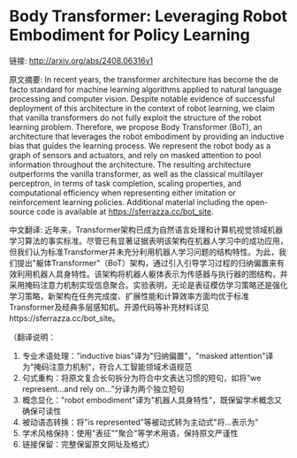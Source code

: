 # Body Transformer: Leveraging Robot Embodiment for Policy Learning

链接: http://arxiv.org/abs/2408.06316v1

原文摘要:
In recent years, the transformer architecture has become the de facto
standard for machine learning algorithms applied to natural language processing
and computer vision. Despite notable evidence of successful deployment of this
architecture in the context of robot learning, we claim that vanilla
transformers do not fully exploit the structure of the robot learning problem.
Therefore, we propose Body Transformer (BoT), an architecture that leverages
the robot embodiment by providing an inductive bias that guides the learning
process. We represent the robot body as a graph of sensors and actuators, and
rely on masked attention to pool information throughout the architecture. The
resulting architecture outperforms the vanilla transformer, as well as the
classical multilayer perceptron, in terms of task completion, scaling
properties, and computational efficiency when representing either imitation or
reinforcement learning policies. Additional material including the open-source
code is available at https://sferrazza.cc/bot_site.

中文翻译:
近年来，Transformer架构已成为自然语言处理和计算机视觉领域机器学习算法的事实标准。尽管已有显著证据表明该架构在机器人学习中的成功应用，但我们认为标准Transformer并未充分利用机器人学习问题的结构特性。为此，我们提出"躯体Transformer"（BoT）架构，通过引入引导学习过程的归纳偏置来有效利用机器人具身特性。该架构将机器人躯体表示为传感器与执行器的图结构，并采用掩码注意力机制实现信息聚合。实验表明，无论是表征模仿学习策略还是强化学习策略，新架构在任务完成度、扩展性能和计算效率方面均优于标准Transformer及经典多层感知机。开源代码等补充材料详见https://sferrazza.cc/bot_site。

（翻译说明：
1. 专业术语处理："inductive bias"译为"归纳偏置"，"masked attention"译为"掩码注意力机制"，符合人工智能领域术语规范
2. 句式重构：将原文复合长句拆分为符合中文表达习惯的短句，如将"we represent...and rely on..."分译为两个独立短句
3. 概念显化："robot embodiment"译为"机器人具身特性"，既保留学术概念又确保可读性
4. 被动语态转换：将"is represented"等被动式转为主动式"将...表示为"
5. 学术风格保持：使用"表征""聚合"等学术用语，保持原文严谨性
6. 链接保留：完整保留原文网址及格式）
